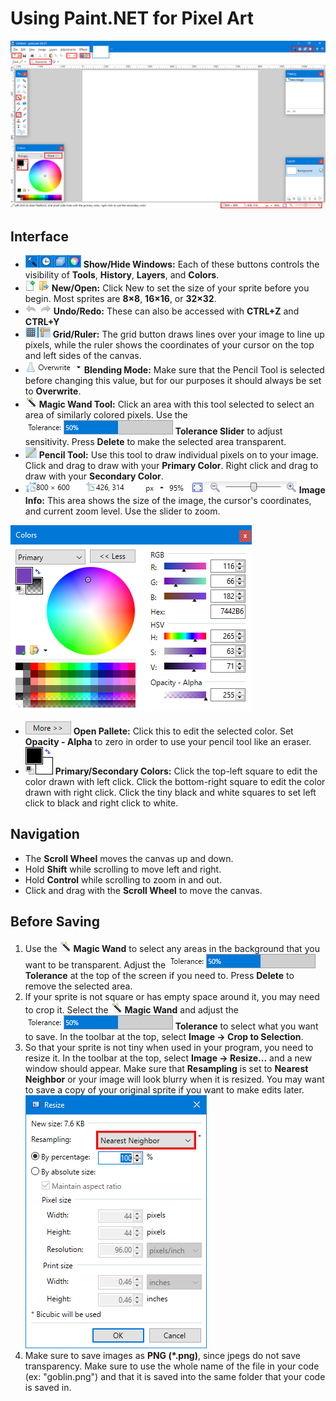 # Using Paint.NET for Pixel Art
![Paint.NET Interface](interface.png)
## Interface
* ![Menus](menus.png) **Show/Hide Windows:** Each of these buttons controls the visibility of **Tools**, **History**, **Layers**, and **Colors**.
* ![New & Open](new_and_open.png) **New/Open:** Click New to set the size of your sprite before you begin. Most sprites are **8×8**, **16×16**, or **32×32**.
* ![Undo & Redo](undo_and_redo.png) **Undo/Redo:** These can also be accessed with **CTRL+Z** and **CTRL+Y**
* ![Grid & Ruler](grid_and_ruler.png) **Grid/Ruler:** The grid button draws lines over your image to line up pixels, while the ruler shows the coordinates of your cursor on the top and left sides of the canvas.
* ![Blending Mode](blending_mode.png) **Blending Mode:** Make sure that the Pencil Tool is selected before changing this value, but for our purposes it should always be set to **Overwrite**.
* ![Magic Wand](wand.png) **Magic Wand Tool:** Click an area with this tool selected to select an area of similarly colored pixels. Use the ![Tolerance](tolerance.png) **Tolerance Slider** to adjust sensitivity. Press **Delete** to make the selected area transparent.
* ![Pencil](pencil.png) **Pencil Tool:** Use this tool to draw individual pixels on to your image. Click and drag to draw with your **Primary Color**. Right click and drag to draw with your **Secondary Color**.
* ![Image Info](image_info.png) **Image Info:** This area shows the size of the image, the cursor's coordinates, and current zoom level. Use the slider to zoom.

![Colors](colors.png)

* ![More >>](more.png) **Open Pallete:** Click this to edit the selected color. Set **Opacity - Alpha** to zero in order to use your pencil tool like an eraser.
* ![Color Selection](primary_secondary_selector.png) **Primary/Secondary Colors:** Click the top-left square to edit the color drawn with left click. Click the bottom-right square to edit the color drawn with right click. Click the tiny black and white squares to set left click to black and right click to white.

## Navigation
* The **Scroll Wheel** moves the canvas up and down.
* Hold **Shift** while scrolling to move left and right.
* Hold **Control** while scrolling to zoom in and out.
* Click and drag with the **Scroll Wheel** to move the canvas.

## Before Saving
1. Use the ![Magic Wand](wand.png) **Magic Wand** to select any areas in the background that you want to be transparent. Adjust the ![Tolerance](tolerance.png) **Tolerance** at the top of the screen if you need to. Press **Delete** to remove the selected area.
2. If your sprite is not square or has empty space around it, you may need to crop it. Select the ![Magic Wand](wand.png) **Magic Wand** and adjust the ![Tolerance](tolerance.png) **Tolerance** to select what you want to save. In the toolbar at the top, select **Image -> Crop to Selection**.
3. So that your sprite is not tiny when used in your program, you need to resize it. In the toolbar at the top, select **Image -> Resize...** and a new window should appear. Make sure that **Resampling** is set to **Nearest Neighbor** or your image will look blurry when it is resized. You may want to save a copy of your original sprite if you want to make edits later.
![Resize Window](resize.png)
4. Make sure to save images as **PNG (\*.png)**, since jpegs do not save transparency. Make sure to use the whole name of the file in your code (ex: \"goblin.png\") and that it is saved into the same folder that your code is saved in.
